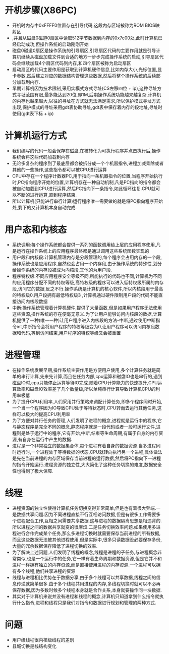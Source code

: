 # 开机步骤(X86PC)
+ 开机时内存中0xFFFF0位置存在引导代码,这段内存区域被称为ROM BIOS映射区
+ ,并且从磁盘0磁道0扇区中读取512字节数据到内存的0x7c00处,此时计算机已经启动成功,但操作系统的启动刚刚开始
+ 磁盘0磁道0扇区是操作系统的引导扇区,引导扇区代码的主要作用就是引导计算机继续从磁盘加载文件到合适的地方一步步完成操作系统的启动,引导扇区代码会继续加载4个扇区代码到内存,和四个扇区被称为启动扇区
+ 启动扇区的代码主要作用是获取到计算机硬件信息,比如内存大小,光标位置,显卡参数,然后建立对应的数据结构管理这些数据,然后将整个操作系统的后续部分加载到内存.
+ 早期计算机因为技术限制,采用实模式方式寻址(CS左移四位 + ip),这种寻址方式寻址范围有限,最多能达到20位,即1M,后期操作系统功能越来越复杂,计算机的内存也越来越大,以往的寻址在方式就无法满足需求,所以保护模式寻址方式出现,保护模式的寻址采用gdt表协助寻址,gdt表中保存着内存的段地址,寻址时使用(gdt表下标 + ip)

# 计算机运行方式
+ 我们编写的代码一般会保存在磁盘,在被转化为可执行程序并点击执行后,操作系统会将这些代码加载到内存
+ 无论多复杂的程序到了最底层都会被拆分成一个个机器指令,进程加减乘除或者其他的一些操作,这些指令都可以被CPU进行运算
+ CPU中存在一个程序计数器PC,用于指向一条机器指令的位置,当程序开始执行时,PC指向程序开始的位置,计算机存在一种自动机制,凡是PC指向的指令都会被自动加载到CPU进行运算,然后PC指向下一条指令,如此循环往复.CPU就可以不断的进行运算,直到程序结束.
+ 所以计算机(只能进行串行计算)运行程序唯一需要做的就是将PC指向程序开始处,剩下的又计算机本身自动完成.


# 用户态和内核态
+ 系统调用:每个操作系统都会提供一系列的函数调用给上层的应用程序使用,凡是运行在操作系统上的应用程序最终都是通过调用这些系统函数实现的
+ 用户段和内核段:计算机管理内存是分段管理的,每个程序会占用内存的一个段,操作系统也是应用程序,自然也会占用一个内存段,由于操作系统的特殊性,划分给操作系统的内存段被成为内核段,其他的为用户段.
+ 程序特权级:不同应用程序安全等级不同,所能执行的代码也不同,计算机为不同的应用程序分配不同的特权等级,高特权级的程序可以进入低特权级所属的内存段,访问它的数据,反之不行.操作系统是计算机的核心软件,所以内核段用于最高的特权级0,用户段拥有最低特权级3 ,计算机通过硬件限制用户段的代码不能直接访问内核段数据
+ 中断:操作系统管理着计算机硬件,提供了大量函数,但是如果用户程序无法使用这些资源,操作系统的存在便毫无意义.为了让用户能够访问内核段的数据,计算机提供了一种(唯一一种)让用户程序进入内核段的方法-中断,通过使用中断指令int,中断指令会将用户程序的特权等级变为0,让用户程序可以访问内核段数据和代码,等到访问结束,用户程序的特权等级又会被重置


# 进程管理
+ 在操作系统发展早期,操作系统主要作用是方便用户使用,多个计算任务就是简单的串行计算,先来先计算,而且在任务内部,cpu运算和磁盘IO也是串行的,遇到磁盘IO时,cpu只能停止运算等待IO完成.随着CPU计算能力的快速提升,CPU运算效率和磁盘IO效率差了几个数量级,所以单纯串行计算导致计算机CPU的利用率极低
+ 为了提升CPU利用率,人们采用并行策略来调配计算任务,即多个程序同时开始,一个当一个程序因为IO导致CPU处于等待状态时,CPU转而去运行其他任务,这样可以极大的提高CPU利用率
+ 为了方便对并行任务的管理,人们发明了进程的概念,进程就是运行中的程序,它与静态程序是完全不同的概念,静态程序就是一段代码或者一段可运行文件,进程则是处于运行中的程序,它有开始,中断,结束等生命周期,有属于自身的内存资源,有自身在运行中产生的数据.
+ 进程是一个非常独立的数据集合体,每个进程有着自身的数据资源.当多进程同时运行时,一个进程处于等待数据的状态,CPU就转向执行另一个进程,具体做法是先在当前进程的内存区域保存当前进程的运行数据,然后将PC指向下一进程的指令开始运行.进程资源的独立性,大大简化了这种任务切换的难度,数据安全性也得到了极大保障.

# 线程
+ 进程资源的独立性使得计算机任务切换变得非常简单,但是也有着很大弊端.一是数据共享问题.因为不同进程直接不行互相访问数据,但是有很多工作需要多个进程配合工作,互相之间需要共享数据.这与进程的数据隔离思想是相违背的.所以进程之间的数据共享就变的很麻烦.二是任务切换效率问题.如果使用多进程进行合作完成某个任务,那么多进程切换时就需要保存当前进程的所有数据,而且这些数据无法被其他进程使用,但是实际中,很多只读数据没必要保存多份,大量的冗余数据保存降低了进程切换的效率.
+ 为了解决上述问题,人们发明了线程的概念,线程是进程的子任务,与进程概念非常类似,也是一个运行中的任务,它一样有着生命周期和数据资源,但是它并不和进程一样拥有独立的内存资源,而是直接使用进程的内存资源.一个进程可以拥有多个线程,他们共享进程的资源
+ 线程与进程相比优势在于数据分享,由于多个线程可以共享数据,线程之间的信息传递就简单很多.由于多个线程共用进程的内存,多线程切换时就可以不必再保存数据,因为多数时候多个线程本身就是合作关系,本身就要操作同一块数据.
+ 其实对于计算机来说并没有进程和线程的概念,计算机只知道拿到什么指令就执行什么指令,进程和线程只是我们对指令和数据进行规划和管理的两种方式.

# 问题 
+ 用户级线程很内核级线程的差别
+ 县城切换是栈结构变化